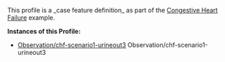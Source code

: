 This profile is a \_case feature definition\_ as part of the [Congestive Heart Failure](examples-chf.html) example.

**Instances of this Profile:**

*   [Observation/chf-scenario1-urineout3](Observation-chf-scenario1-urineout3-observation.html) Observation/chf-scenario1-urineout3
